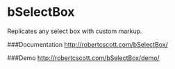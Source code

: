 bSelectBox
==========
Replicates any select box with custom markup.


###Documentation
http://robertcscott.com/bSelectBox/

###Demo
http://robertcscott.com/bSelectBox/demo/
